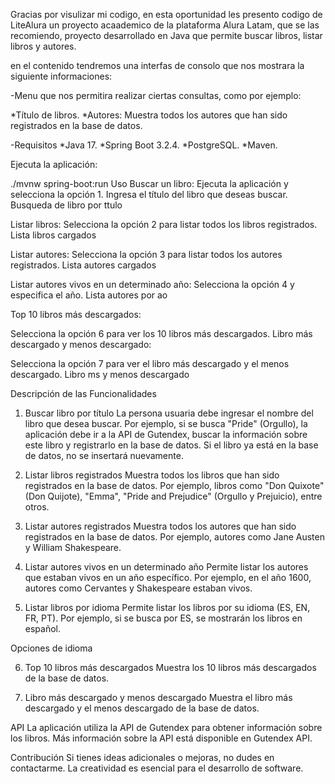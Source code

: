 Gracias por visulizar mi codigo, en esta oportunidad les presento codigo de LiteAlura un proyecto acaademico de la plataforma Alura Latam,
que se las recomiendo, proyecto desarrollado en Java que permite buscar libros, listar libros y autores.

en el contenido tendremos una interfas de consolo que nos mostrara la siguiente informaciones:

-Menu que nos permitira realizar ciertas consultas, como por ejemplo:

*Título de libros.
*Autores: Muestra todos los autores que han sido registrados en la base de datos.

-Requisitos
 *Java 17.
 *Spring Boot 3.2.4.
 *PostgreSQL.
 *Maven.

Ejecuta la aplicación:

./mvnw spring-boot:run
Uso
Buscar un libro:
Ejecuta la aplicación y selecciona la opción 1.
Ingresa el título del libro que deseas buscar.
Busqueda de libro por ttulo

Listar libros:
Selecciona la opción 2 para listar todos los libros registrados.
Lista libros cargados

Listar autores:
Selecciona la opción 3 para listar todos los autores registrados.
Lista autores cargados

Listar autores vivos en un determinado año:
Selecciona la opción 4 y especifica el año.
Lista autores por ao

Top 10 libros más descargados:

Selecciona la opción 6 para ver los 10 libros más descargados.
Libro más descargado y menos descargado:

Selecciona la opción 7 para ver el libro más descargado y el menos descargado.
Libro ms y menos descargado

Descripción de las Funcionalidades
1. Buscar libro por título
La persona usuaria debe ingresar el nombre del libro que desea buscar. Por ejemplo, si se busca "Pride" (Orgullo), la aplicación debe ir a la API de Gutendex, buscar la información sobre este libro y registrarlo en la base de datos. Si el libro ya está en la base de datos, no se insertará nuevamente.

2. Listar libros registrados
Muestra todos los libros que han sido registrados en la base de datos. Por ejemplo, libros como "Don Quixote" (Don Quijote), "Emma", "Pride and Prejudice" (Orgullo y Prejuicio), entre otros.

3. Listar autores registrados
Muestra todos los autores que han sido registrados en la base de datos. Por ejemplo, autores como Jane Austen y William Shakespeare.

4. Listar autores vivos en un determinado año
Permite listar los autores que estaban vivos en un año específico. Por ejemplo, en el año 1600, autores como Cervantes y Shakespeare estaban vivos.

5. Listar libros por idioma
Permite listar los libros por su idioma (ES, EN, FR, PT). Por ejemplo, si se busca por ES, se mostrarán los libros en español.

Opciones de idioma

6. Top 10 libros más descargados
Muestra los 10 libros más descargados de la base de datos.

7. Libro más descargado y menos descargado
Muestra el libro más descargado y el menos descargado de la base de datos.

API
La aplicación utiliza la API de Gutendex para obtener información sobre los libros. Más información sobre la API está disponible en Gutendex API.

Contribución
Si tienes ideas adicionales o mejoras, no dudes en contactarme. La creatividad es esencial para el desarrollo de software.
